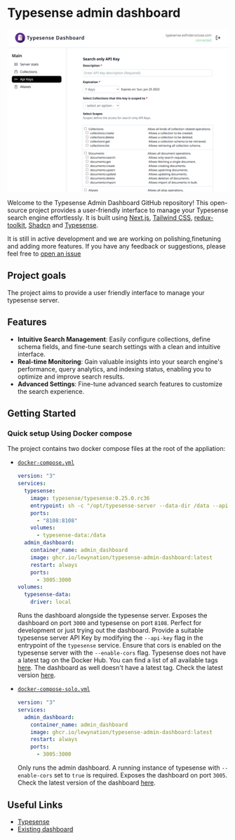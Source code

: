 # **Typesense admin dashboard**

![Typesense admin dashboard](public/og.png)

Welcome to the Typesense Admin Dashboard GitHub repository! This open-source project provides a user-friendly interface to manage your Typesense search engine effortlessly. It is built using [Next.js](https://nextjs.org/), [Tailwind CSS](https://tailwindcss.com/), [redux-toolkit](https://redux-toolkit.js.org/), [Shadcn](https://ui.shadcn.com/) and [Typesense](https://typesense.org/).

It is still in active development and we are working on polishing,finetuning and adding more features. If you have any feedback or suggestions, please feel free to
[open an issue](https://github.com/Lewynation/typesense-admin-dashboard/issues)

## Project goals

The project aims to provide a user friendly interface to manage your typesense server.

## Features

- **Intuitive Search Management**: Easily configure collections, define schema fields, and fine-tune search settings with a clean and intuitive interface.
- **Real-time Monitoring**: Gain valuable insights into your search engine's performance, query analytics, and indexing status, enabling you to optimize and improve search results.
- **Advanced Settings**: Fine-tune advanced search features to customize the search experience.

## Getting Started

### Quick setup Using Docker compose

The project contains two docker compose files at the root of the appliation:

- [`docker-compose.yml`](./docker-compose.yml)

  ```yml
  version: "3"
  services:
    typesense:
      image: typesense/typesense:0.25.0.rc36
      entrypoint: sh -c "/opt/typesense-server --data-dir /data --api-key=abc --enable-cors"
      ports:
        - "8108:8108"
      volumes:
        - typesense-data:/data
    admin_dashboard:
      container_name: admin_dashboard
      image: ghcr.io/lewynation/typesense-admin-dashboard:latest
      restart: always
      ports:
        - 3005:3000
  volumes:
    typesense-data:
      driver: local
  ```

  Runs the dashboard alongside the typesense server. Exposes the dashboard on port `3000` and typesense on port `8108`. Perfect for development or just trying out the dashboard. Provide a suitable typesense server API Key by modifying the `--api-key` flag in the entrypoint of the `typesense` service. Ensure that cors is enabled on the typesense server with the `--enable-cors` flag. Typesense does not have a latest tag on the Docker Hub. You can find a list of all available tags [here](https://hub.docker.com/r/typesense/typesense/tags). The dashboard as well doesn't have a latest tag. Check the latest version [here](https://github.com/Lewynation/typesense-admin-dashboard/pkgs/container/typesense-admin-dashboard).

- [`docker-compose-solo.yml`](./docker-compose-solo.yml)

  ```yml
  version: "3"
  services:
    admin_dashboard:
      container_name: admin_dashboard
      image: ghcr.io/lewynation/typesense-admin-dashboard:latest
      restart: always
      ports:
        - 3005:3000
  ```

  Only runs the admin dashboard. A running instance of typesense with `--enable-cors` set to `true` is required. Exposes the dashboard on port `3005`. Check the latest version of the dashboard [here](https://github.com/Lewynation/typesense-admin-dashboard/pkgs/container/typesense-admin-dashboard).

## Useful Links

- [Typesense](https://typesense.org/)
- [Existing dashboard](https://bfritscher.github.io/typesense-dashboard/#)
